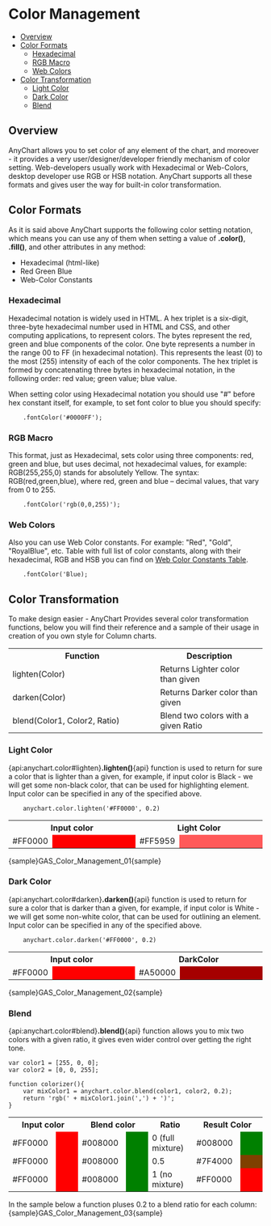 # Color Management

* [Overview](#overview)
* [Color Formats](#color_formats)
  * [Hexadecimal](#hexadecimal)
  * [RGB Macro](#rgb_macro)
  * [Web Colors](#web_colors)
* [Color Transformation](#color_transformation)
  * [Light Color](#light_color)
  * [Dark Color](#dark_color)
  * [Blend](#blend)

## Overview

AnyChart allows you to set color of any element of the chart, and moreover - it provides a very user/designer/developer friendly mechanism of color setting. Web-developers usually work with Hexadecimal or Web-Colors, desktop developer use RGB or HSB notation. AnyChart supports all these formats and gives user the way for built-in color transformation.

## Color Formats

As it is said above AnyChart supports the following color setting notation, which means you can use any of them when setting a value of **.color()**, **.fill()**, and other attributes in any method:

* Hexadecimal (html-like)
* Red Green Blue
* Web-Color Constants

### Hexadecimal

Hexadecimal notation is widely used in HTML. A hex triplet is a six-digit, three-byte hexadecimal number used in HTML and CSS, and other computing applications, to represent colors. The bytes represent the red, green and blue components of the color. One byte represents a number in the range 00 to FF (in hexadecimal notation). This represents the least (0) to the most (255) intensity of each of the color components. The hex triplet is formed by concatenating three bytes in hexadecimal notation, in the following order: red value; green value; blue value.

When setting color using Hexadecimal notation you should use "#" before hex constant itself, for example, to set font color to blue you should specify:

```
    .fontColor('#0000FF');
```

### RGB Macro

This format, just as Hexadecimal, sets color using three components: red, green and blue, but uses decimal, not hexadecimal values, for example: RGB(255,255,0) stands for absolutely Yellow. The syntax: RGB(red,green,blue), where red, green and blue – decimal values, that vary from 0 to 255.

```
    .fontColor('rgb(0,0,255)');
```

### Web Colors

Also you can use Web Color constants. For example: "Red", "Gold", "RoyalBlue", etc. Table with full list of color constants, along with their hexadecimal, RGB and HSB you can find on [Web Color Constants Table](Colors_Table).

```
    .fontColor('Blue);
```

## Color Transformation

To make design easier - AnyChart Provides several color transformation functions, below you will find their reference and a sample of their usage in creation of you own style for Column charts.

<table class="dtTABLE">
<tbody>
<tr>
<th width="411">Function</th>
<th width="277">Description</th>		
</tr>
<tr>
<td>lighten(Color)</td>
<td>Returns Lighter color than given </td>
</tr>
<tr>
<td>darken(Color)</td>
<td>Returns Darker color than given </td>
</tr>
<tr>
<td>blend(Color1, Color2, Ratio)</td>
<td>Blend two colors with a given Ratio</td>
</tr>
</tbody>
</table>

### Light Color

{api:anychart.color#lighten}**.lighten()**{api} function is used to return for sure a color that is lighter than a given, for example, if input color is Black - we will get some non-black color, that can be used for highlighting element. Input color can be specified in any of the specified above.

```
    anychart.color.lighten('#FF0000', 0.2)
```

<table width="700" class="dtTABLE">
<tbody>
<tr>
<th colspan="2"><b>Input color</b></th>
<th colspan="2">Light Color</th>		
</tr>
<tr>
<td width="66">#FF0000</td>
<td width="270" bgcolor="#FF0000">&nbsp;</td>
<td width="66">#FF5959</td>		
<td width="270" bgcolor="#FF5959">&nbsp;</td>		
</tr>
</tbody>
</table>

{sample}GAS\_Color\_Management\_01{sample}

### Dark Color

{api:anychart.color#darken}**.darken()**{api} function is used to return for sure a color that is darker than a given, for example, if input color is White - we will get some non-white color, that can be used for outlining an element. Input color can be specified in any of the specified above.

```
    anychart.color.darken('#FF0000', 0.2)
```

<table width="700" class="dtTABLE">
<tbody>
<tr>
<th colspan="2">Input color</th>
<th colspan="2">DarkColor</th>		
</tr>
<tr>
<td width="66">#FF0000</td>
<td width="270" bgcolor="#FF0000">&nbsp;</td>
<td width="66">#A50000</td>		
<td width="270" bgcolor="#A50000">&nbsp;</td>		
</tr>
</tbody>
</table>

{sample}GAS\_Color\_Management\_02{sample}

### Blend

{api:anychart.color#blend}**.blend()**{api} function allows you to mix two colors with a given ratio, it gives even wider control over getting the right tone.

```
var color1 = [255, 0, 0];
var color2 = [0, 0, 255];

function colorizer(){
    var mixColor1 = anychart.color.blend(color1, color2, 0.2);
    return 'rgb(' + mixColor1.join(',') + ')';
}
```

<table width="700" class="dtTABLE">
<tbody><tr>
<th colspan="2">Input color</th>
<th colspan="2">Blend color</th>		
<th>Ratio</th>				
<th colspan="2">Result Color</th>		
</tr>
<tr>
<td width="100">#FF0000</td>
<td width="100" bgcolor="#FF0000">&nbsp;</td>
<td width="100">#008000</td>		
<td width="100" bgcolor="#008000">&nbsp;</td>		
<td width="100">0 (full mixture) </td>		
<td width="100">#008000</td>		
<td width="100" bgcolor="#008000">&nbsp;</td>		
</tr>
<tr>
<td>#FF0000</td>
<td bgcolor="#FF0000">&nbsp;</td>
<td>#008000</td>
<td bgcolor="#008000">&nbsp;</td>
<td>0.5 </td>
<td>#7F4000</td>
<td bgcolor="#7F4000">&nbsp;</td>
</tr>
<tr>
<td>#FF0000</td>
<td bgcolor="#FF0000">&nbsp;</td>
<td>#008000</td>
<td bgcolor="#008000">&nbsp;</td>
<td>1 (no mixture) </td>
<td>#FF0000</td>
<td bgcolor="#FF0000">&nbsp;</td>
</tr>
</tbody></table>		
	 
In the sample below a function pluses 0.2 to a blend ratio for each column:
{sample}GAS\_Color\_Management\_03{sample}

